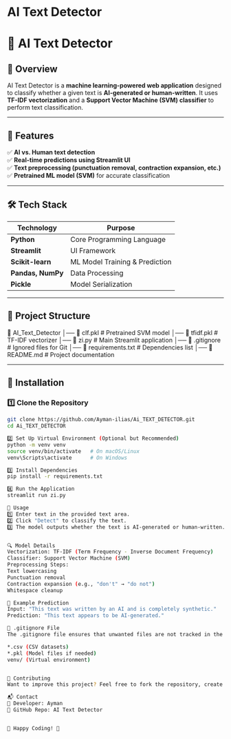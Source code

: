 # AI Text Detector
# 🧠 AI Text Detector  

## 📌 Overview  
AI Text Detector is a **machine learning-powered web application** designed to classify whether a given text is **AI-generated or human-written**. It uses **TF-IDF vectorization** and a **Support Vector Machine (SVM) classifier** to perform text classification.

---

## 🚀 Features  
✅ **AI vs. Human text detection**  
✅ **Real-time predictions using Streamlit UI**  
✅ **Text preprocessing (punctuation removal, contraction expansion, etc.)**  
✅ **Pretrained ML model (SVM)** for accurate classification  

---

## 🛠️ Tech Stack  
| Technology      | Purpose |
|----------------|---------|
| **Python**     | Core Programming Language |
| **Streamlit**  | UI Framework |
| **Scikit-learn** | ML Model Training & Prediction |
| **Pandas, NumPy** | Data Processing |
| **Pickle** | Model Serialization |

---

## 📂 Project Structure  
📁 AI_Text_Detector
│── 📜 clf.pkl # Pretrained SVM model
│── 📜 tfidf.pkl # TF-IDF vectorizer
│── 📜 zi.py # Main Streamlit application
│── 📜 .gitignore # Ignored files for Git
│── 📜 requirements.txt # Dependencies list
│── 📜 README.md # Project documentation



---

## 🔧 Installation  

### 1️⃣ Clone the Repository  
```bash
git clone https://github.com/Ayman-ilias/Ai_TEXT_DETECTOR.git
cd Ai_TEXT_DETECTOR

2️⃣ Set Up Virtual Environment (Optional but Recommended)
python -m venv venv
source venv/bin/activate   # On macOS/Linux
venv\Scripts\activate      # On Windows

3️⃣ Install Dependencies
pip install -r requirements.txt

4️⃣ Run the Application
streamlit run zi.py

📝 Usage
1️⃣ Enter text in the provided text area.
2️⃣ Click "Detect" to classify the text.
3️⃣ The model outputs whether the text is AI-generated or human-written.


🔍 Model Details
Vectorization: TF-IDF (Term Frequency - Inverse Document Frequency)
Classifier: Support Vector Machine (SVM)
Preprocessing Steps:
Text lowercasing
Punctuation removal
Contraction expansion (e.g., "don't" → "do not")
Whitespace cleanup

📌 Example Prediction
Input: "This text was written by an AI and is completely synthetic."
Prediction: "This text appears to be AI-generated."

📜 .gitignore File
The .gitignore file ensures that unwanted files are not tracked in the repository. It includes:

*.csv (CSV datasets)
*.pkl (Model files if needed)
venv/ (Virtual environment)


🤝 Contributing
Want to improve this project? Feel free to fork the repository, create a feature branch, and submit a pull request!

📬 Contact
📌 Developer: Ayman
📌 GitHub Repo: AI Text Detector


🚀 Happy Coding! 🎯


